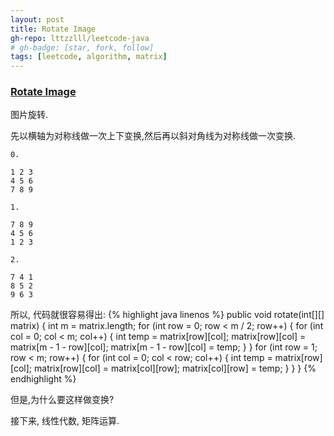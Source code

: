 ```yaml
---
layout: post
title: Rotate Image
gh-repo: lttzzlll/leetcode-java
# gh-badge: [star, fork, follow]
tags: [leetcode, algorithm, matrix]
---
```


### [Rotate Image](https://leetcode.com/problems/rotate-image/description/)

图片旋转.

先以横轴为对称线做一次上下变换,然后再以斜对角线为对称线做一次变换.

```
0.

1 2 3
4 5 6
7 8 9

1.

7 8 9
4 5 6
1 2 3

2.

7 4 1
8 5 2
9 6 3
```

所以, 代码就很容易得出:
{% highlight java linenos %}
public void rotate(int[][] matrix) {
    int m = matrix.length;
    for (int row = 0; row < m / 2; row++) {
        for (int col = 0; col < m; col++) {
            int temp = matrix[row][col];
            matrix[row][col] = matrix[m - 1 - row][col];
            matrix[m - 1 - row][col] = temp;
        }
    }
    for (int row = 1; row < m; row++) {
        for (int col = 0; col < row; col++) {
            int temp = matrix[row][col];
            matrix[row][col] = matrix[col][row];
            matrix[col][row] = temp;
        }
    }
}
{% endhighlight %}


但是,为什么要这样做变换?

接下来, 线性代数, 矩阵运算.